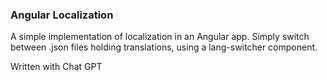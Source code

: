 ### Angular Localization
A simple implementation of localization in an Angular app. Simply switch between .json files holding translations, using a lang-switcher component.

Written with Chat GPT
